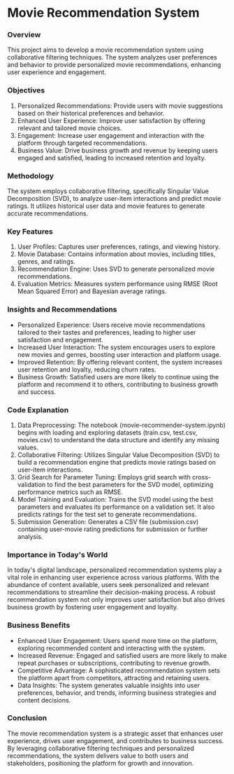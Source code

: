 # Movie Recommendation System
### Overview
This project aims to develop a movie recommendation system using collaborative filtering techniques. The system analyzes user preferences and behavior to provide personalized movie recommendations, enhancing user experience and engagement.

### Objectives
1. Personalized Recommendations: Provide users with movie suggestions based on their historical preferences and behavior.
2. Enhanced User Experience: Improve user satisfaction by offering relevant and tailored movie choices.
3. Engagement: Increase user engagement and interaction with the platform through targeted recommendations.
4. Business Value: Drive business growth and revenue by keeping users engaged and satisfied, leading to increased retention and loyalty.
   
### Methodology
The system employs collaborative filtering, specifically Singular Value Decomposition (SVD), to analyze user-item interactions and predict movie ratings. It utilizes historical user data and movie features to generate accurate recommendations.

### Key Features
1. User Profiles: Captures user preferences, ratings, and viewing history.
2. Movie Database: Contains information about movies, including titles, genres, and ratings.
3. Recommendation Engine: Uses SVD to generate personalized movie recommendations.
4. Evaluation Metrics: Measures system performance using RMSE (Root Mean Squared Error) and Bayesian average ratings.

### Insights and Recommendations
- Personalized Experience: Users receive movie recommendations tailored to their tastes and preferences, leading to higher user satisfaction and engagement.
- Increased User Interaction: The system encourages users to explore new movies and genres, boosting user interaction and platform usage.
- Improved Retention: By offering relevant content, the system increases user retention and loyalty, reducing churn rates.
- Business Growth: Satisfied users are more likely to continue using the platform and recommend it to others, contributing to business growth and success.

### Code Explanation
1. Data Preprocessing: The notebook (movie-recommender-system.ipynb) begins with loading and exploring datasets (train.csv, test.csv, movies.csv) to understand the data structure and identify any missing values.
2. Collaborative Filtering: Utilizes Singular Value Decomposition (SVD) to build a recommendation engine that predicts movie ratings based on user-item interactions.
3. Grid Search for Parameter Tuning: Employs grid search with cross-validation to find the best parameters for the SVD model, optimizing performance metrics such as RMSE.
4. Model Training and Evaluation: Trains the SVD model using the best parameters and evaluates its performance on a validation set. It also predicts ratings for the test set to generate recommendations.
5. Submission Generation: Generates a CSV file (submission.csv) containing user-movie rating predictions for submission or further analysis.

### Importance in Today's World
In today's digital landscape, personalized recommendation systems play a vital role in enhancing user experience across various platforms. With the abundance of content available, users seek personalized and relevant recommendations to streamline their decision-making process. A robust recommendation system not only improves user satisfaction but also drives business growth by fostering user engagement and loyalty.

### Business Benefits
- Enhanced User Engagement: Users spend more time on the platform, exploring recommended content and interacting with the system.
- Increased Revenue: Engaged and satisfied users are more likely to make repeat purchases or subscriptions, contributing to revenue growth.
- Competitive Advantage: A sophisticated recommendation system sets the platform apart from competitors, attracting and retaining users.
- Data Insights: The system generates valuable insights into user preferences, behavior, and trends, informing business strategies and content decisions.

### Conclusion
The movie recommendation system is a strategic asset that enhances user experience, drives user engagement, and contributes to business success. By leveraging collaborative filtering techniques and personalized recommendations, the system delivers value to both users and stakeholders, positioning the platform for growth and innovation.
